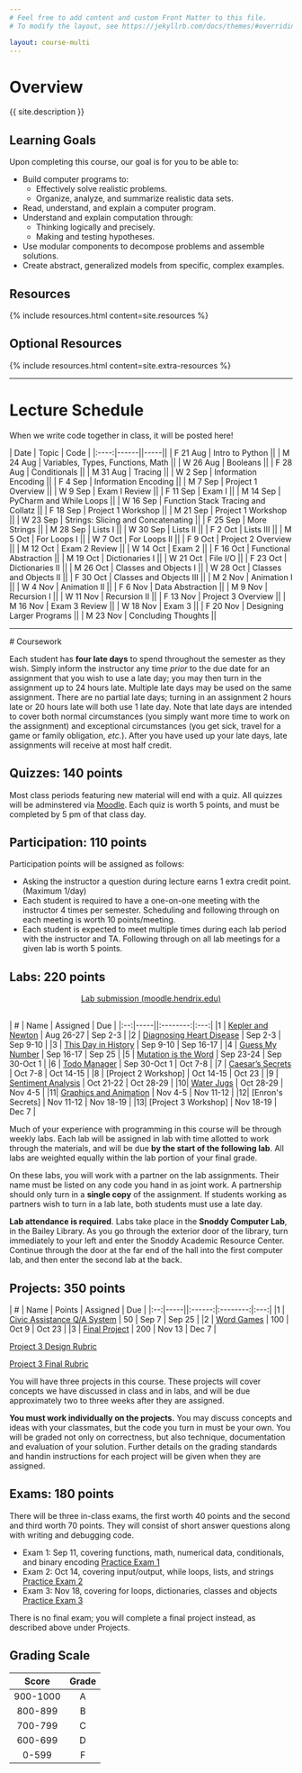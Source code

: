 ```yaml
---
# Feel free to add content and custom Front Matter to this file.
# To modify the layout, see https://jekyllrb.com/docs/themes/#overriding-theme-defaults

layout: course-multi
---
```


# <a name="description">Overview</a>

{{ site.description }}

## <a name="goals">Learning Goals</a>

Upon completing this course, our goal is for you to be able to:

* Build computer programs to:
  * Effectively solve realistic problems.
  * Organize, analyze, and summarize realistic data sets.
* Read, understand, and explain a computer program.
* Understand and explain computation through:
  * Thinking logically and precisely.
  * Making and testing hypotheses.
* Use modular components to decompose problems and assemble solutions.
* Create abstract, generalized models from specific, complex examples.

## <a name="resources">Resources</a>

{% include resources.html content=site.resources %}

## <a name="additional-resources">Optional Resources</a>

{% include resources.html content=site.extra-resources %}

<hr>

# <a name="inclasscode">Lecture Schedule</a>

When we write code together in class, it will be posted here!

| Date | Topic | Code |
|:----:|------||-----||
| F 21 Aug | Intro to Python ||
| M 24 Aug | Variables, Types, Functions, Math ||
| W 26 Aug | Booleans ||
| F 28 Aug | Conditionals ||
| M 31 Aug | Tracing ||
| W  2 Sep | Information Encoding ||
| F  4 Sep | Information Encoding ||
| M  7 Sep | Project 1 Overview ||
| W  9 Sep | Exam I Review ||
| F 11 Sep | Exam I ||
| M 14 Sep | PyCharm and While Loops ||
| W 16 Sep | Function Stack Tracing and Collatz ||
| F 18 Sep | Project 1 Workshop ||
| M 21 Sep | Project 1 Workshop ||
| W 23 Sep | Strings: Slicing and Concatenating ||
| F 25 Sep | More Strings ||
| M 28 Sep | Lists I ||
| W 30 Sep | Lists II ||
| F  2 Oct | Lists III ||
| M  5 Oct | For Loops I ||
| W  7 Oct | For Loops II ||
| F  9 Oct | Project 2 Overview ||
| M 12 Oct | Exam 2 Review || 
| W 14 Oct | Exam 2 ||
| F 16 Oct | Functional Abstraction ||
| M 19 Oct | Dictionaries I ||
| W 21 Oct | File I/O ||
| F 23 Oct | Dictionaries II ||
| M 26 Oct | Classes and Objects I ||
| W 28 Oct | Classes and Objects II ||
| F 30 Oct | Classes and Objects III ||
| M  2 Nov | Animation I ||
| W  4 Nov | Animation II ||
| F  6 Nov | Data Abstraction ||
| M  9 Nov | Recursion I ||
| W 11 Nov | Recursion II ||
| F 13 Nov | Project 3 Overview ||
| M 16 Nov | Exam 3 Review ||
| W 18 Nov | Exam 3 ||
| F 20 Nov | Designing Larger Programs ||
| M 23 Nov | Concluding Thoughts ||


<hr>
# Coursework

Each student has **four late days** to spend throughout the semester as they wish.
Simply inform the instructor any time *prior* to the due date for an assignment
that you wish to use a late day; you may then turn in the assignment up to 24
hours late. Multiple late days may be used on the same assignment. There are no
partial late days; turning in an assignment 2 hours late or 20 hours late will
both use 1 late day. Note that late days are intended to cover both normal
circumstances (you simply want more time to work on the assignment) and
exceptional circumstances (you get sick, travel for a game or family
obligation, *etc.*). After you have used up your late days, late assignments
will receive at most half credit.

## <a name="hwqz">Quizzes</a>: 140 points
Most class periods featuring new material will end with a quiz. All quizzes will be adminstered via <a href="https://moodle.hendrix.edu/">Moodle</a>. Each quiz is worth 5 points, and must be completed by 5 pm of that class day.

## <a name="participation">Participation</a>: 110 points
Participation points will be assigned as follows:
* Asking the instructor a question during lecture earns 1 extra credit point. (Maximum 1/day)
* Each student is required to have a one-on-one meeting with the instructor 4 times per semester. Scheduling and following through on each meeting is worth 10 points/meeting.
* Each student is expected to meet multiple times during each lab period with the instructor and TA. Following through on all lab meetings for a given lab is worth 5 points.

## <a name="labs">Labs</a>: 220 points

<div style="text-align: center">
<a class="btn btn-primary" href="https://moodle.hendrix.edu/">
  Lab submission (moodle.hendrix.edu)
</a>
</div>
<br/>

| #  | Name | Assigned | Due |
|:--:|-----||:--------:|:---:|
|1 | [Kepler and Newton](https://www.kaggle.com/gabrielferrer/kepler-and-newton) | Aug 26-27 | Sep 2-3 |
|2 | [Diagnosing Heart Disease](https://www.kaggle.com/gabrielferrer/diagnosing-heart-disease) | Sep 2-3 | Sep 9-10 |
|3 | [This Day in History](https://notebooks.azure.com/yorgey/projects/this-day-in-history-public) | Sep 9-10 | Sep 16-17 |
|4 | [Guess My Number]({{site.baseurl}}/labs/guess.html) | Sep 16-17 | Sep 25 |
|5 | [Mutation is the Word]({{site.baseurl}}/labs/doublets.html) | Sep 23-24 | Sep 30-Oct 1 |
|6 | [Todo Manager]({{site.baseurl}}/labs/todo-manager.html) | Sep 30-Oct 1 | Oct 7-8 |
|7 | [Caesar’s Secrets](https://notebooks.azure.com/goadrich/projects/caesar-s-secrets) | Oct 7-8 | Oct 14-15 |
|8 | [Project 2 Workshop] | Oct 14-15 | Oct 23 |
|9 | [Sentiment Analysis](https://notebooks.azure.com/goadrich/projects/sentiment-analysis) | Oct 21-22 | Oct 28-29 |
|10| [Water Jugs]({{site.baseurl}}/labs/waterjug.html) | Oct 28-29 | Nov 4-5 |
|11| [Graphics and Animation]({{site.baseurl}}/labs/graphics.html) | Nov 4-5 | Nov 11-12 |
|12| [Enron's Secrets] | Nov 11-12 | Nov 18-19 |
|13| [Project 3 Workshop] | Nov 18-19 | Dec 7 |


<!-- |9| [Enron’s Secrets]({{site.baseurl}}/labs/needles.html) | Mar 18-19 | Apr 1-2 | -->
<!-- |11| [Water Jugs]({{site.baseurl}}/labs/waterjug.html) | Apr 8-9 | Apr 15-16 | -->
<!-- |12| [Graphics and Animation]({{site.baseurl}}/labs/graphics.html) | Apr 15-16 | Apr 22-23 | -->
<!-- |13| [On Stuckness and Debugging]({{site.baseurl}}/labs/debugging.html) | Apr 22-23 | Apr 29-30 | -->
<!-- |14| Project workshop | Apr 29-30 | | -->

Much of your experience with programming in this course will be through weekly labs. Each lab will be assigned in lab with time allotted to work through the materials, and will be due **by the start of the following lab**. All labs are weighted equally within the lab portion of your final grade.

On these labs, you will work with a partner on the lab assignments. Their name must be listed on any code you hand in as joint work. A partnership should only turn in a **single copy** of the assignment. If students working as partners wish to turn in a lab late, both students must use a late day.

**Lab attendance is required**. Labs take place in the **Snoddy Computer Lab**, in the Bailey Library. As you go through the exterior door of the library, turn immediately to your left and enter the Snoddy Academic Resource Center. Continue through the door at the far end of the hall into the first computer lab, and then enter the second lab at the back.

## <a name="projects">Projects</a>: 350 points

| #  | Name | Points | Assigned | Due |
|:--:|-----||:------:|:--------:|:---:|
|1 | [Civic Assistance Q/A System](https://notebooks.azure.com/goadrich/projects/project-1)  | 50  | Sep 7 | Sep 25 |
|2 | [Word Games]({{site.baseurl}}/projects/project2.html) | 100 | Oct 9 | Oct 23 |
|3 | [Final Project]({{site.baseurl}}/projects/final_spring2020.html) | 200 | Nov 13 | Dec 7 |

[Project 3 Design Rubric](https://drive.google.com/open?id=13kDzy15b63Ibytd23pBZ_nQqiKLSfxEs)

[Project 3 Final Rubric](https://drive.google.com/open?id=1rASxQnFIQtA9l62bSoRigYzq5Z57_7um)

You will have three projects in this course. These projects will cover concepts we have discussed in class and in labs, and will be due approximately two to three weeks after they are assigned.

**You must work individually on the projects.** You may discuss concepts and ideas with your classmates, but the code you turn in must be your own. You will be graded not only on correctness, but also technique, documentation and evaluation of your solution. Further details on the grading standards and handin instructions for each project will be given when they are assigned.

## <a name="exams">Exams</a>: 180 points

There will be three in-class exams, the first worth 40 points and the second and
third worth 70 points. They will consist of short answer questions along with writing and debugging code.

* Exam 1: Sep 11, covering functions, math, numerical data, conditionals, and binary encoding  [Practice Exam 1](https://drive.google.com/open?id=1TucpuX2lwRqQ4d1y3QMO5ad9gm7DqKwt)
* Exam 2: Oct 14, covering input/output, while loops, lists, and strings [Practice Exam 2](https://drive.google.com/open?id=199t6fRH6k7h6cuxvzyZUrlSf0IcGgkX4)
* Exam 3: Nov 18, covering for loops, dictionaries, classes and objects [Practice Exam 3](https://drive.google.com/open?id=19x3xRhRSXLz0qEw153hhjdhFL4P5kRbw)

There is no final exam; you will complete a final project instead, as described above under Projects.

## <a name="scale">Grading Scale</a>

| Score  | Grade  |
|:------:|:------:|
| 900-1000  | A   |
| 800-899   | B   |
| 700-799   | C   |
| 600-699   | D   |
| 0-599     | F   |
